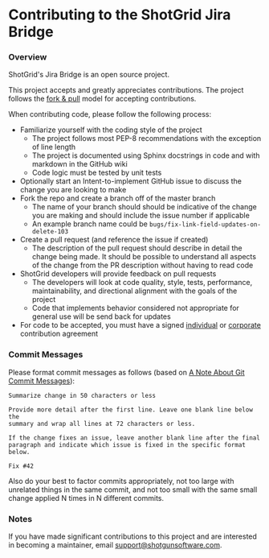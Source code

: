 # Contributing to the ShotGrid Jira Bridge

### Overview

ShotGrid's Jira Bridge is an open source project.

This project accepts and greatly appreciates contributions.
The project follows the [fork & pull](https://help.github.com/articles/using-pull-requests/#fork--pull) model for accepting contributions.

When contributing code, please follow the following process:
* Familiarize yourself with the coding style of the project
   * The project follows most PEP-8 recommendations with the exception of line length
   * The project is documented using Sphinx docstrings in code and with markdown in the GitHub wiki
   * Code logic must be tested by unit tests
* Optionally start an Intent-to-implement GitHub issue to discuss the change you are looking to make
* Fork the repo and create a branch off of the master branch
   * The name of your branch should should be indicative of the change you are making and should include the issue number if applicable
   * An example branch name could be `bugs/fix-link-field-updates-on-delete-103`
* Create a pull request (and reference the issue if created)
   * The description of the pull request should describe in detail the change being made. It should be possible to understand all aspects of the change from the PR description without having to read code
* ShotGrid developers will provide feedback on pull requests
   * The developers will look at code quality, style, tests, performance, maintainability, and directional alignment with the goals of the project
   * Code that implements behavior considered not appropriate for general use will be send back for updates
* For code to be accepted, you must have a signed [individual](pdfs/ind_contrib_agmt_forshotgun_jira_bridge.pdf) or [corporate](pdfs/corp_contrib_agmt_forshotgun_jira_bridge.pdf) contribution agreement

### Commit Messages

Please format commit messages as follows (based on [A Note About Git Commit Messages](http://tbaggery.com/2008/04/19/a-note-about-git-commit-messages.html)):

```text
Summarize change in 50 characters or less

Provide more detail after the first line. Leave one blank line below the
summary and wrap all lines at 72 characters or less.

If the change fixes an issue, leave another blank line after the final
paragraph and indicate which issue is fixed in the specific format
below.

Fix #42
```

Also do your best to factor commits appropriately, not too large with unrelated things in the same commit, and not too small with the same small change applied N times in N different commits.

### Notes

If you have made significant contributions to this project and are interested in becoming a maintainer, email support@shotgunsoftware.com.

